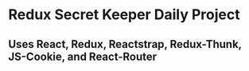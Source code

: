 # Redux Secret Keeper Daily Project
## Uses React, Redux, Reactstrap, Redux-Thunk, JS-Cookie, and React-Router
